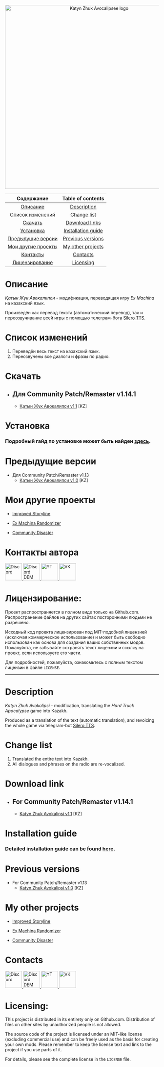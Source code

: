 <div align="center">
  <img src="" alt="Katyn Zhuk Avocalipsee logo" width="600">

  <table>
    <thead>
      <tr>
        <th style="text-align: center;">Содержание</th>
        <th style="text-align: center;">Table of contents</th>
      </tr>
    </thead>
    <tbody align="center">
      <tr>
        <td><a href="#description_rus">Описание</a></td>
        <td><a href="#description_eng">Description</a></td>
      </tr>
      <tr>
        <td><a href="#changelist_rus">Список изменений</a></td>
        <td><a href="#changelist_eng">Change list</a></td>
      </tr>
      <tr>
        <td><a href="#download_rus">Скачать</a></td>
        <td><a href="#download_eng">Download links</a></td>
      </tr>
      <tr>
        <td><a href="#installation_rus">Установка</a></td>
        <td><a href="#installation_eng">Installation guide</a></td>
      </tr>
      <tr>
        <td><a href="#previous_versions_rus">Предыдущие версии</a></td>
        <td><a href="#previous_versions_eng">Previous versions</a></td>
      </tr>
      <tr>
        <td><a href="#other_mods_rus">Мои другие проекты</a></td>
        <td><a href="#other_mods_eng">My other projects</a></td>
      </tr>
      <tr>
        <td><a href="#contacts_rus">Контакты</a></td>
        <td><a href="#contacts_eng">Contacts</a></td>
      </tr>
      <tr>
        <td><a href="#licensing_rus">Лицензирование</a></td>
        <td><a href="#licensing_eng">Licensing</a></td>
      </tr>
    </tbody>
  </table>
</div>

<a id="description_rus"></a>

# Описание
_Қатын Жүк Авокалипси_ - модификация, переводящая игру _Ex Machina_ на казахский язык.

Произведён как перевод текста (автоматический перевод), так и переозвучивание всей игры с помощью телеграм-бота [Silero TTS](https://silero.ai/).

<a id="changelist_rus"></a>

# Список изменений

1. Переведён весь текст на казахский язык.
2. Переозвучены все диалоги и фразы по радио.

<a id="download_rus"></a>

# Скачать

* ## Для Community Patch/Remaster v1.14.1
  * [Қатын Жүк Авокалипси v1.1]() [KZ]

<a id="installation_rus"></a>

# Установка

### Подробный гайд по установке может быть найден [здесь]().

<a id="previous_versions_rus"></a>

# Предыдущие версии

* Для Community Patch/Remaster v1.13
  * [Қатын Жүк Авокалипси v1.0](https://github.com/zatinu322/hta_kazakh_autotranslation/releases/tag/v1.0) [KZ]

<a id="other_mods_rus"></a>

# Мои другие проекты

* [Improved Storyline](https://github.com/zatinu322/ImprovedStoryline)

* [Ex Machina Randomizer](https://github.com/zatinu322/Var-Mod-Trash-Machina)

* [Community Disaster](https://github.com/zatinu322/stream_builds)

<a id="contacts_rus"></a>

# Контакты автора

<div align="left">
  <a href="https://discord.gg/sPrGBP9aFd">
    <img src="https://i.imgur.com/1p7N4lm.png" alt="Discord" height="55">
  </a>
  <a href="https://discord.gg/qKK2Efx">
    <img src="https://github-production-user-asset-6210df.s3.amazonaws.com/68562524/247600262-a332fc85-7552-4edb-aa10-e85ec4c14dab.png" alt="Discord DEM" height="55">
  </a>
  <a href="https://www.youtube.com/user/rpggameland">
    <img src="https://i.imgur.com/eZj65ig.png" alt="YT" height="55">
  </a>
  <a href="https://vk.com/id316894646">
    <img src="https://i.imgur.com/4lcRJSW.png" alt="VK" height="55">
  </a>
</div>

<a id="licensing_rus"></a>

# Лицензирование:

Проект распространяется в полном виде только на Github.com. Распространение файлов на других сайтах посторонними людьми не разрешено.

Исходный код проекта лицензирован под MIT-подобной лицензией (исключая коммерческое использование) и может быть свободно использован как основа для создания ваших собственных модов. Пожалуйста, не забывайте сохранять текст лицензии и ссылку на проект, если используете его части.

Для подробностей, пожалуйста, ознакомьтесь с полным текстом лицензии в файле `LICENSE`.

***

<a id="description_eng"></a>

# Description
_Katyn Zhuk Avokalipsi_ - modification, translating the _Hard Truck Apocalypse_ game into Kazakh.

Produced as a translation of the text (automatic translation), and revoicing the whole game via telegram-bot [Silero TTS](https://silero.ai/).

<a id="changelist_eng"></a>

# Change list

1. Translated the entire text into Kazakh.
2. All dialogues and phrases on the radio are re-vocalized.

<a id="download_eng"></a>

# Download link

* ## For Community Patch/Remaster v1.14.1
  * [Katyn Zhuk Avokalipsi v1.1]() [KZ]

<a id="installation_eng"></a>

# Installation guide

### Detailed installation guide can be found [here]().

<a id="previous_versions_eng"></a>

# Previous versions

* For Community Patch/Remaster v1.13
  * [Katyn Zhuk Avokalipsi v1.0](https://github.com/zatinu322/hta_kazakh_autotranslation/releases/tag/v1.0) [KZ]

<a id="other_mods_eng"></a>

# My other projects

* [Improved Storyline](https://github.com/zatinu322/ImprovedStoryline)

* [Ex Machina Randomizer](https://github.com/zatinu322/Var-Mod-Trash-Machina)

* [Community Disaster](https://github.com/zatinu322/stream_builds)

<a id="contacts_eng"></a>

# Contacts

<div align="left">
  <a href="https://discord.gg/sPrGBP9aFd">
    <img src="https://i.imgur.com/1p7N4lm.png" alt="Discord" height="55">
  </a>
  <a href="https://discord.gg/qKK2Efx">
    <img src="https://github-production-user-asset-6210df.s3.amazonaws.com/68562524/247600262-a332fc85-7552-4edb-aa10-e85ec4c14dab.png" alt="Discord DEM" height="55">
  </a>
  <a href="https://www.youtube.com/user/rpggameland">
    <img src="https://i.imgur.com/eZj65ig.png" alt="YT" height="55">
  </a>
  <a href="https://vk.com/id316894646">
    <img src="https://i.imgur.com/4lcRJSW.png" alt="VK" height="55">
  </a>
</div>

<a id="licensing_eng"></a>

# Licensing:

This project is distributed in its entirety only on Github.com. Distribution of files on other sites by unauthorized people is not allowed.

The source code of the project is licensed under an MIT-like license (excluding commercial use) and can be freely used as the basis for creating your own mods. Please remember to keep the license text and link to the project if you use parts of it.

For details, please see the complete license in the `LICENSE` file.